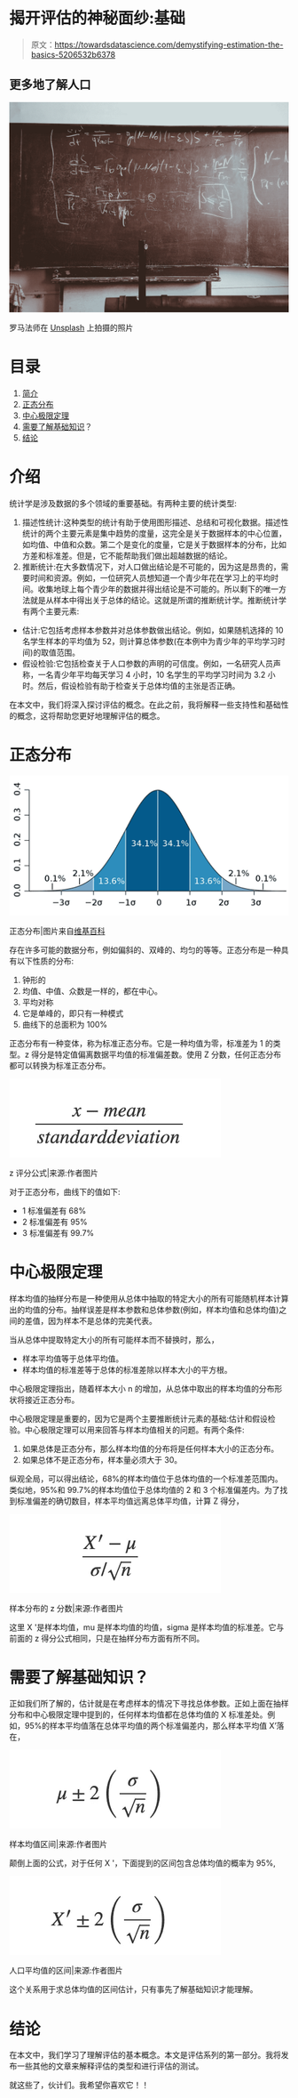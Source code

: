 # 揭开评估的神秘面纱:基础

> 原文：<https://towardsdatascience.com/demystifying-estimation-the-basics-5206532b6378>

## 更多地了解人口

![](img/a907efff2601bf661a1a0a9ac76c9182.png)

罗马法师在 [Unsplash](https://unsplash.com/s/photos/maths-plots?utm_source=unsplash&utm_medium=referral&utm_content=creditCopyText) 上拍摄的照片

# 目录

1.  [简介](https://medium.com/p/5206532b6378/edit#8971)
2.  [正态分布](https://medium.com/p/5206532b6378/edit#d215)
3.  [中心极限定理](https://medium.com/p/5206532b6378/edit#09db)
4.  [需要了解基础知识](https://medium.com/p/5206532b6378/edit#5cea)？
5.  [结论](https://medium.com/p/5206532b6378/edit#7299)

# 介绍

统计学是涉及数据的多个领域的重要基础。有两种主要的统计类型:

1.  描述性统计:这种类型的统计有助于使用图形描述、总结和可视化数据。描述性统计的两个主要元素是集中趋势的度量，这完全是关于数据样本的中心位置，如均值、中值和众数。第二个是变化的度量，它是关于数据样本的分布，比如方差和标准差。但是，它不能帮助我们做出超越数据的结论。
2.  推断统计:在大多数情况下，对人口做出结论是不可能的，因为这是昂贵的，需要时间和资源。例如，一位研究人员想知道一个青少年花在学习上的平均时间。收集地球上每个青少年的数据并得出结论是不可能的。所以剩下的唯一方法就是从样本中得出关于总体的结论。这就是所谓的推断统计学。推断统计学有两个主要元素:

*   估计:它包括考虑样本参数并对总体参数做出结论。例如，如果随机选择的 10 名学生样本的平均值为 52，则计算总体参数(在本例中为青少年的平均学习时间)的取值范围。
*   假设检验:它包括检查关于人口参数的声明的可信度。例如，一名研究人员声称，一名青少年平均每天学习 4 小时，10 名学生的平均学习时间为 3.2 小时。然后，假设检验有助于检查关于总体均值的主张是否正确。

在本文中，我们将深入探讨评估的概念。在此之前，我将解释一些支持性和基础性的概念，这将帮助您更好地理解评估的概念。

# 正态分布

![](img/99111fa0b2e660b4bb4cc78df6a4a528.png)

正态分布|图片来自[维基百科](https://en.wikipedia.org/wiki/Standard_deviation)

存在许多可能的数据分布，例如偏斜的、双峰的、均匀的等等。正态分布是一种具有以下性质的分布:

1.  钟形的
2.  均值、中值、众数是一样的，都在中心。
3.  平均对称
4.  它是单峰的，即只有一种模式
5.  曲线下的总面积为 100%

正态分布有一种变体，称为标准正态分布。它是一种均值为零，标准差为 1 的类型。z 得分是特定值偏离数据平均值的标准偏差数。使用 Z 分数，任何正态分布都可以转换为标准正态分布。

![](img/e6ef719f28ea3a2a62c3cd7b158f5a6c.png)

z 评分公式|来源:作者图片

对于正态分布，曲线下的值如下:

*   1 标准偏差有 68%
*   2 标准偏差有 95%
*   3 标准偏差有 99.7%

# 中心极限定理

样本均值的抽样分布是一种使用从总体中抽取的特定大小的所有可能随机样本计算出的均值的分布。抽样误差是样本参数和总体参数(例如，样本均值和总体均值)之间的差值，因为样本不是总体的完美代表。

当从总体中提取特定大小的所有可能样本而不替换时，那么，

*   样本平均值等于总体平均值。
*   样本均值的标准差等于总体的标准差除以样本大小的平方根。

中心极限定理指出，随着样本大小 n 的增加，从总体中取出的样本均值的分布形状将接近正态分布。

中心极限定理是重要的，因为它是两个主要推断统计元素的基础:估计和假设检验。中心极限定理可以用来回答与样本均值相关的问题。有两个条件:

1.  如果总体是正态分布，那么样本均值的分布将是任何样本大小的正态分布。
2.  如果总体不是正态分布，样本量必须大于 30。

纵观全局，可以得出结论，68%的样本均值位于总体均值的一个标准差范围内。类似地，95%和 99.7%的样本均值位于总体均值的 2 和 3 个标准偏差内。为了找到标准偏差的确切数目，样本平均值远离总体平均值，计算 Z 得分，

![](img/8daecafa56de03b90646bb2188a26706.png)

样本分布的 z 分数|来源:作者图片

这里 X '是样本均值，mu 是样本均值的均值，sigma 是样本均值的标准差。它与前面的 z 得分公式相同，只是在抽样分布方面有所不同。

# 需要了解基础知识？

正如我们所了解的，估计就是在考虑样本的情况下寻找总体参数。正如上面在抽样分布和中心极限定理中提到的，任何样本均值都在总体均值的 X 标准差处。例如，95%的样本平均值落在总体平均值的两个标准偏差内，那么样本平均值 X’落在，

![](img/2faf93365ed70ed1a27d8d34b20d2c7a.png)

样本均值区间|来源:作者图片

颠倒上面的公式，对于任何 X '，下面提到的区间包含总体均值的概率为 95%,

![](img/1b16e01bb7843b465e3c5e7cbc6df035.png)

人口平均值的区间|来源:作者图片

这个关系用于求总体均值的区间估计，只有事先了解基础知识才能理解。

# 结论

在本文中，我们学习了理解评估的基本概念。本文是评估系列的第一部分。我将发布一些其他的文章来解释评估的类型和进行评估的测试。

就这些了，伙计们。我希望你喜欢它！！
